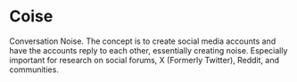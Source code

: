 # Coise
Conversation Noise. The concept is to create social media accounts and have the accounts reply to each other, essentially creating noise. Especially important for research on social forums, X (Formerly Twitter), Reddit, and communities.
